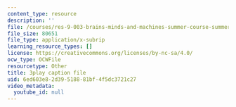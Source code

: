 ```yaml
---
content_type: resource
description: ''
file: /courses/res-9-003-brains-minds-and-machines-summer-course-summer-2015/6ed603e82d39518881bf4f5dc3721c27_vmE4N0m67AA.vtt
file_size: 80651
file_type: application/x-subrip
learning_resource_types: []
license: https://creativecommons.org/licenses/by-nc-sa/4.0/
ocw_type: OCWFile
resourcetype: Other
title: 3play caption file
uid: 6ed603e8-2d39-5188-81bf-4f5dc3721c27
video_metadata:
  youtube_id: null
---
```

